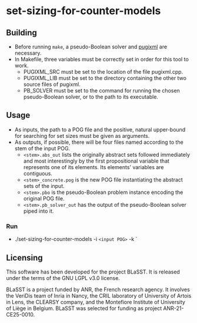 # set-sizing-for-counter-models
## Building
- Before running ``make``, a pseudo-Boolean solver and [pugixml](https://github.com/zeux/pugixml/tree/master/src) are necessary.
- In Makefile, three variables must be correctly set in order for this tool to work.
  - PUGIXML_SRC must be set to the location of the file pugixml.cpp.
  - PUGIXML_LIB must be set to the directory containing the other two source files of pugixml.
  - PB_SOLVER must be set to the command for running the chosen pseudo-Boolean solver, or to the path to its executable.

## Usage
- As inputs, the path to a POG file and the positive, natural upper-bound for searching for set sizes must be given as arguments.
- As outputs, if possible, there will be four files named according to the stem of the input POG.
  - `<stem>.abs_out` lists the originally abstract sets followed immediately and most interestingly by the first propositional variable that represents one of its elements. Its elements' variables are contiguous.
  - `<stem>_concrete.pog` is the new POG file instantiating the abstract sets of the input.
  - `<stem>.pbo` is the pseudo-Boolean problem instance encoding the original POG file.
  - `<stem>.pb_solver_out` has the output of the pseudo-Boolean solver piped into it.

### Run
- ./set-sizing-for-counter-models -i `<input POG>` -k `<upper-bound on set size>

## Licensing

This software has been developed for the project BLaSST. It is released under the terms of the GNU LGPL v3.0 license.

BLaSST is a project funded by ANR, the French research agency. It involves the VeriDis team of Inria in Nancy, the CRIL laboratory of University of Artois in Lens, the CLEARSY company, and the Montefiore Institute of University of Liège in Belgium. BLaSST was selected for funding as project ANR-21-CE25-0010.